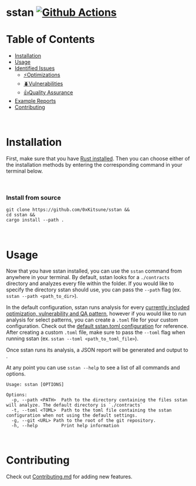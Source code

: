 # sstan [![Github Actions][gha-badge]][gha]
[gha]: https://github.com/0xKitsune/sstan/actions
[gha-badge]: https://github.com/0xKitsune/sstan/actions/workflows/ci.yml/badge.svg

# Table of Contents
- [Installation](#installation)
- [Usage](#usage)
- [Identified Issues](https://github.com/0xKitsune/sstan/tree/main/docs)
  - [⚡Optimizations](https://github.com/0xKitsune/sstan/blob/main/docs/identified-optimizations.md)
  - [🪲Vulnerabilities](https://github.com/0xKitsune/sstan/blob/main/docs/identified-vulnerabilities.md)
  - [👍Quality Assurance](https://github.com/0xKitsune/sstan/blob/main/docs/identified-quality-assurance.md)
- [Example Reports](https://github.com/0xKitsune/sstan-reports)
- [Contributing](#contributing)


&nbsp;
# Installation
First, make sure that you have [Rust installed](https://www.rust-lang.org/tools/install). Then you can choose either of the installation methods by entering the corresponding command in your terminal below.

&nbsp;
### Install from source
```
git clone https://github.com/0xKitsune/sstan &&
cd sstan &&
cargo install --path .
```

&nbsp;
# Usage
Now that you have sstan installed, you can use the `sstan` command from anywhere in your terminal. By default, sstan looks for a `./contracts` directory and analyzes every file within the folder. If you would like to specify the directory sstan should use, you can pass the `--path` flag (ex. `sstan --path <path_to_dir>`). 

In the default configuration, sstan runs analysis for every [currently included optimization, vulnerability and QA pattern](https://github.com/0xKitsune/sstan#currently-identified-optimizations-vulnerabilities-and-qa), however if you would like to run analysis for select patterns, you can create a `.toml` file for your custom configuration.  Check out the [default sstan.toml configuration](https://github.com/0xKitsune/sstan/blob/main/sstan.toml) for reference. After creating a custom `.toml` file, make sure to pass the `--toml` flag when running sstan (ex. `sstan --toml <path_to_toml_file>`).

Once sstan runs its analysis, a JSON report will be generated and output to .

At any point you can use `sstan --help` to see a list of all commands and options.

```
Usage: sstan [OPTIONS]

Options:
  -p, --path <PATH>  Path to the directory containing the files sstan will analyze. The default directory is `./contracts`
  -t, --toml <TOML>  Path to the toml file containing the sstan configuration when not using the default settings.
  -g, --git <URL> Path to the root of the git repository.
  -h, --help         Print help information
```

&nbsp;
# Contributing
Check out [Contributing.md](https://github.com/0xKitsune/sstan/blob/main/docs/Contributing.md) for adding new features.
